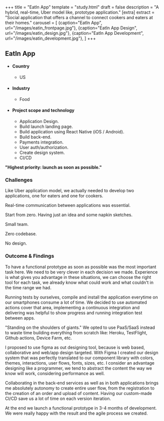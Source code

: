 +++
title = "EatIn App"
template = "study.html"
draft = false
description = "A hybrid, real-time, Uber model like, prototype application."
[extra]
extract = "Social application that offers a channel to connect cookers and eaters at their homes."
carousel = [
{caption="EatIn App", url="/images/eatin_frontpage.jpg"},
{caption="EatIn App Design", url="/images/eatin_design.jpg"},
{caption="EatIn App Development", url="/images/eatin_development.jpg"},
]
+++
  <div class="project__summary">
    <div class="project__summary-project">
        <h2>EatIn App</h2>
        <ul class="project__summary-list bullets">
            <li class="project__summary-item no-bullet">
                <h4>Country</h4>
                <ul class="project__summary-details">
                    <li>US</li>
                </ul>
            </li>
            <li class="project__summary-item no-bullet">
                <h4>Industry</h4>
                <ul class="project__summary-details">
                    <li>Food</li>
                </ul>
            </li>
            <li class="project__summary-item no-bullet">
              <h4>Project scope and technology</h4>
              <ul class="project_summary-details">
                <li>Application Design.</li>
                <li>Build launch landing page.</li>
                <li>Build application using React Native (iOS / Android).</li>
                <li>Build back-end.</li>
                <li>Payments integration.</li>
                <li>User auth/authorization.</li>
                <li>Create design system.</li>
                <li>CI/CD</li>
              </ul>
            </li>
        </ul>
    </div>
  </div>
<div class="study__extract bordered">
    <p><strong>"Highest priority: launch as soon as possible."</strong></p>
</div>
<div class="project__challenge">
    <h3>Challenges</h3>
    <div class="project__challenge-body">
        <p>
            Like Uber application model, we actually needed to develop two applications, one for eaters and one for cookers.
        </p>
        <p>
            Real-time communication between applications was essential.
        </p>
        <p>
            Start from zero. Having just an idea and some napkin sketches.
        </p>
        <p>
            Small team.
        </p>
        <p>
            Zero codebase.
        </p>
        <p>
            No design.
        </p>
    </div>
</div>
<div class="project__challenge">
    <h3>Outcome &  Findings</h3>
    <div class="project__challenge-body">
        <p>
            To have a functional prototype as soon as possible was the most important task here. We need to be very clever in each decision we made.
            Experience is what gives you advantage in these situations, we can choose the right tool for each task, we already know what could work and what couldn't in the time range we had.
        </p>
        <p>
            Running tests by ourselves, compile and install the application everytime on our smartphones consume a lot of time. We decided to use automated actions cover that area, implementing a continuous integration and delivering was helpful to show progress and running integration test between apps.
        </p>
        <p>
            "Standing on the shoulders of giants." We opted to use PaaS/SaaS instead to waste time building everything from scratch like: Heroku, TestFlight, Github actions, Device Farm, etc.
        </p>
        <p>
            I proposed to use figma as out designing tool, because is web based, collaborative and web/app design targeted. With Figma I created our design system that was perfectly translated to our component library with colors, themes, interactions, user flows, fonts, sizes, etc.
            I consider an advantage designing like a programmer, we tend to abstract the content the way we know will work, considering performance as well.
        </p>
        <p>
            Collaborating in the back-end services as well as in both applications brings me absolutely autonomy to create entire user flow, from the registration to the creation of an order and upload of content. Having our custom-made CI/CD save us a lot of time on each version iteration.
        </p>
        <p>
            At the end we launch a functional prototype in 3-4 months of development. We were really happy with the result and the agile process we created. 
        </p>
    </div>
</div>